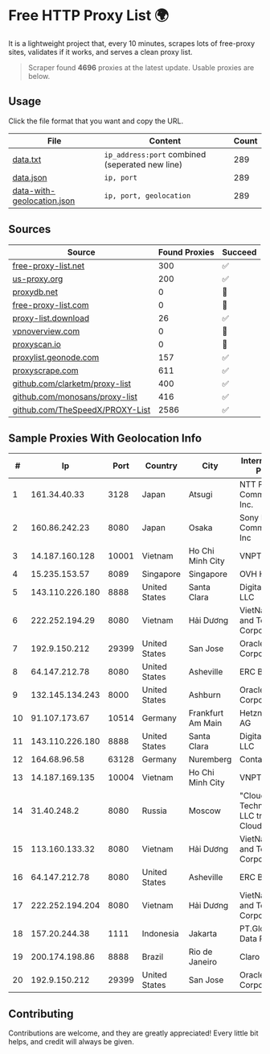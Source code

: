 
# Free HTTP Proxy List 🌍

It is a lightweight project that, every 10 minutes, scrapes lots of free-proxy sites, validates if it works, and serves a clean proxy list.


> Scraper found **4696** proxies at the latest update. Usable proxies are below.

## Usage

Click the file format that you want and copy the URL.


|File|Content|Count|
|----|-------|-----|
|[data.txt](https://raw.githubusercontent.com/themiralay/Proxy-List-World/master/data.txt)|`ip_address:port` combined (seperated new line)|289|
|[data.json](https://raw.githubusercontent.com/themiralay/Proxy-List-World/master/data.json)|`ip, port`|289|
|[data-with-geolocation.json](https://raw.githubusercontent.com/themiralay/Proxy-List-World/master/data-with-geolocation.json)|`ip, port, geolocation`|289|

## Sources

|Source|Found Proxies|Succeed|
|------|-------------|-------|
|[free-proxy-list.net](https://free-proxy-list.net)|300|✅|
|[us-proxy.org](https://www.us-proxy.org)|200|✅|
|[proxydb.net](http://proxydb.net)|0|🚫|
|[free-proxy-list.com](https://free-proxy-list.com/?page=&port=&type%5B%5D=http&type%5B%5D=https&up_time=0&search=Search)|0|🚫|
|[proxy-list.download](https://www.proxy-list.download/HTTP)|26|✅|
|[vpnoverview.com](https://vpnoverview.com/privacy/anonymous-browsing/free-proxy-servers)|0|🚫|
|[proxyscan.io](https://www.proxyscan.io)|0|🚫|
|[proxylist.geonode.com](https://proxylist.geonode.com/api/proxy-list?limit=300&page=1&sort_by=lastChecked&sort_type=desc&protocols=http,https)|157|✅|
|[proxyscrape.com](https://api.proxyscrape.com/v2/?request=displayproxies&protocol=http&timeout=10000&country=all&ssl=all&anonymity=all)|611|✅|
|[github.com/clarketm/proxy-list](https://raw.githubusercontent.com/clarketm/proxy-list/master/proxy-list-raw.txt)|400|✅|
|[github.com/monosans/proxy-list](https://raw.githubusercontent.com/monosans/proxy-list/main/proxies/http.txt)|416|✅|
|[github.com/TheSpeedX/PROXY-List](https://raw.githubusercontent.com/TheSpeedX/PROXY-List/master/http.txt)|2586|✅|


## Sample Proxies With Geolocation Info

|#|Ip|Port|Country|City|Internet Service Provider|
|-|--|----|-------|----|-------------------------|
|1|161.34.40.33|3128|Japan|Atsugi|NTT PC Communications, Inc.|
|2|160.86.242.23|8080|Japan|Osaka|Sony Network Communications Inc|
|3|14.187.160.128|10001|Vietnam|Ho Chi Minh City|VNPT|
|4|15.235.153.57|8089|Singapore|Singapore|OVH Hosting|
|5|143.110.226.180|8888|United States|Santa Clara|DigitalOcean, LLC|
|6|222.252.194.29|8080|Vietnam|Hải Dương|VietNam Post and Telecom Corporation|
|7|192.9.150.212|29399|United States|San Jose|Oracle Corporation|
|8|64.147.212.78|8080|United States|Asheville|ERC Broadband|
|9|132.145.134.243|8000|United States|Ashburn|Oracle Corporation|
|10|91.107.173.67|10514|Germany|Frankfurt Am Main|Hetzner Online AG|
|11|143.110.226.180|8888|United States|Santa Clara|DigitalOcean, LLC|
|12|164.68.96.58|63128|Germany|Nuremberg|Contabo GmbH|
|13|14.187.169.135|10004|Vietnam|Ho Chi Minh City|VNPT|
|14|31.40.248.2|8080|Russia|Moscow|"Cloud Technologies" LLC trading as Cloud.ru|
|15|113.160.133.32|8080|Vietnam|Hải Dương|VietNam Post and Telecom Corporation|
|16|64.147.212.78|8080|United States|Asheville|ERC Broadband|
|17|222.252.194.204|8080|Vietnam|Hải Dương|VietNam Post and Telecom Corporation|
|18|157.20.244.38|1111|Indonesia|Jakarta|PT.Global Media Data Prima|
|19|200.174.198.86|8888|Brazil|Rio de Janeiro|Claro S.A|
|20|192.9.150.212|29399|United States|San Jose|Oracle Corporation|



## Contributing

Contributions are welcome, and they are greatly appreciated! Every
little bit helps, and credit will always be given.

